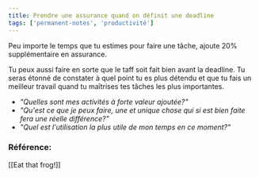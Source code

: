 ```yaml
---
title: Prendre une assurance quand on définit une deadline
tags: ['permanent-notes', 'productivité']
---
```


Peu importe le temps que tu estimes pour faire une tâche, ajoute 20% supplémentaire en assurance.

Tu peux aussi faire en sorte que le taff soit fait bien avant la deadline. Tu seras étonné de constater à quel point tu es plus détendu et que tu fais un meilleur travail quand tu maîtrises tes tâches les plus importantes.

- *"Quelles sont mes activités à forte valeur ajoutée?"*
- *"Qu'est ce que je peux faire, une et unique chose qui si est bien faite fera une réelle différence?"*
- *"Quel est l'utilisation la plus utile de mon temps en ce moment?"*

### Référence:
[[Eat that frog!]]